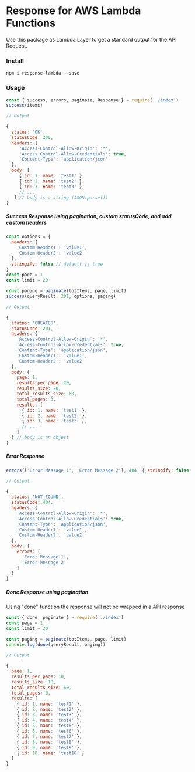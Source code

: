 # Response for AWS Lambda Functions

Use this package as Lambda Layer to get a standard output for the API Request.<br />

### Install

```
npm i response-lambda --save
```

### Usage

```js
const { success, errors, paginate, Response } = require('./index')
success(items)

// Output 

{ 
  status: 'OK',
  statusCode: 200,
  headers: { 
     'Access-Control-Allow-Origin': '*',
     'Access-Control-Allow-Credentials': true,
     'Content-Type': 'application/json' 
  },
  body: [ 
     { id: 1, name: 'test1' },
     { id: 2, name: 'test2' },
     { id: 3, name: 'test3' },
     // ... 
   ] // body is a string (JSON.parse())
}
```

##### Success Response using pagination, custom statusCode, and add custom headers

```js
const options = {
  headers: {
    'Custom-Header1': 'value1',
    'Custom-Header2': 'value2'
  },
  stringify: false // default is true
}
const page = 1
const limit = 20

const paging = paginate(totItems, page, limit)
success(queryResult, 201, options, paging)

// Output 

{ 
  status: 'CREATED',
  statusCode: 201,
  headers: { 
    'Access-Control-Allow-Origin': '*',
    'Access-Control-Allow-Credentials': true,
    'Content-Type': 'application/json',
    'Custom-Header1': 'value1',
    'Custom-Header2': 'value2' 
  },
  body: {
    page: 1,
    results_per_page: 20,
    results_size: 20,
    total_results_size: 60,
    total_pages: 3,
    results: [
      { id: 1, name: 'test1' },
      { id: 2, name: 'test2' },
      { id: 3, name: 'test3' },
      // ... 
    ] 
  } // body is an object
}
```
##### Error Response

```js
errors(['Error Message 1', 'Error Message 2'], 404, { stringify: false })

// Output

{ 
  status: 'NOT_FOUND',
  statusCode: 404,
  headers: { 
    'Access-Control-Allow-Origin': '*',
    'Access-Control-Allow-Credentials': true,
    'Content-Type': 'application/json',
    'Custom-Header1': 'value1',
    'Custom-Header2': 'value2' 
  },
  body: { 
    errors: [ 
      'Error Message 1', 
      'Error Message 2' 
    ]
  } 
}
```

##### Done Response using pagination
Using "done" function the response will not be wrapped in a API response

```js
const { done, paginate } = require('./index')
const page = 1
const limit = 20

const paging = paginate(totItems, page, limit)
console.log(done(queryResult, paging))

// Output 

{
  page: 1,
  results_per_page: 10,
  results_size: 10,
  total_results_size: 60,
  total_pages: 6,
  results: [
    { id: 1, name: 'test1' },
    { id: 2, name: 'test2' },
    { id: 3, name: 'test3' },
    { id: 4, name: 'test4' },
    { id: 5, name: 'test5' },
    { id: 6, name: 'test6' },
    { id: 7, name: 'test7' },
    { id: 8, name: 'test8' },
    { id: 9, name: 'test9' },
    { id: 10, name: 'test10' }
  ]
}
```
